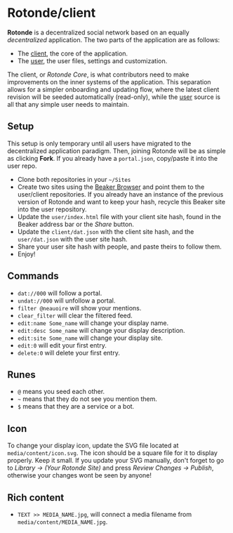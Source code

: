 # Rotonde/client

**Rotonde** is a decentralized social network based on an equally *decentralized* application. The two parts of the application are as follows:

- The [client](https://github.com/Rotonde/client), the core of the application.
- The [user](https://github.com/Rotonde/user), the user files, settings and customization.

The client, or *Rotonde Core*, is what contributors need to make improvements on the inner systems of the application. This separation allows for a simpler onboarding and updating flow, where the latest client revision will be seeded automatically (read-only), while the [user](https://github.com/Rotonde/user) source is all that any simple user needs to maintain.

## Setup

This setup is only temporary until all users have migrated to the decentralized application paradigm. Then, joining Rotonde will be as simple as clicking **Fork**. If you already have a `portal.json`, copy/paste it into the user repo.

- Clone both repositories in your `~/Sites`
- Create two sites using the [Beaker Browser](https://beakerbrowser.com) and point them to the user/client repositories. If you already have an instance of the previous version of Rotonde and want to keep your hash, recycle this Beaker site into the user repository.
- Update the `user/index.html` file with your client site hash, found in the Beaker address bar or the *Share* button.
- Update the `client/dat.json` with the client site hash, and the `user/dat.json` with the user site hash.
- Share your user site hash with people, and paste theirs to follow them.
- Enjoy!

## Commands

- `dat://000` will follow a portal.
- `undat://000` will unfollow a portal.
- `filter @neauoire` will show your mentions.
- `clear_filter` will clear the filtered feed.
- `edit:name Some_name` will change your display name.
- `edit:desc Some_name` will change your display description.
- `edit:site Some_name` will change your display site.
- `edit:0` will edit your first entry.
- `delete:0` will delete your first entry.

## Runes

- `@` means you seed each other.
- `~` means that they do not see you mention them.
- `$` means that they are a service or a bot.

## Icon

To change your display icon, update the SVG file located at `media/content/icon.svg`. The icon should be a square file for it to display properly. Keep it small. If you update your SVG manually, don't forget to go to *Library -> (Your Rotonde Site)* and press *Review Changes -> Publish*, otherwise your changes wont be seen by anyone!

## Rich content

- `TEXT >> MEDIA_NAME.jpg`, will connect a media filename from `media/content/MEDIA_NAME.jpg`.
